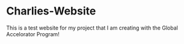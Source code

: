 # Charlies-Website
This is a test website for my project that I am creating with the Global Accelorator Program!

